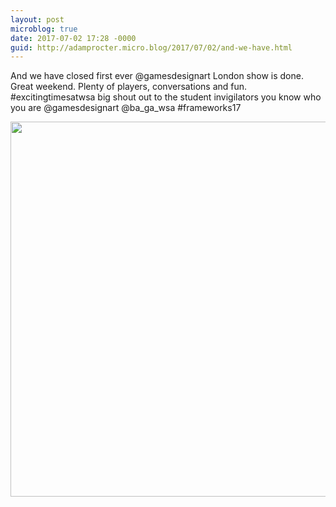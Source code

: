 ```yaml
---
layout: post
microblog: true
date: 2017-07-02 17:28 -0000
guid: http://adamprocter.micro.blog/2017/07/02/and-we-have.html
---
```

And we have closed first ever @gamesdesignart London show is done. Great weekend. Plenty of players, conversations and fun. #excitingtimesatwsa big shout out to the student invigilators you know who you are @gamesdesignart @ba_ga_wsa #frameworks17

<img src="http://adamprocter.micro.blog/uploads/2017/4c1983c333.jpg" width="600" height="600" />
